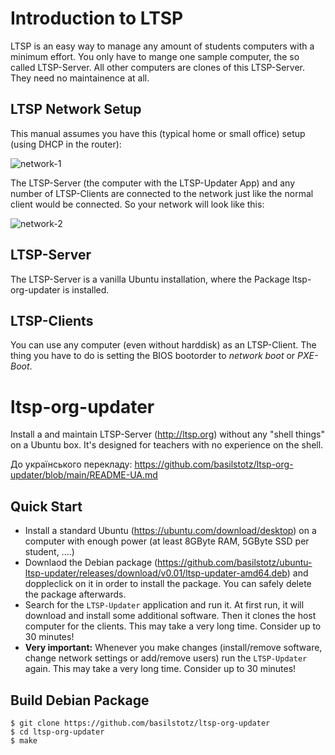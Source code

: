 


# Introduction  to LTSP

LTSP is an easy way to manage any amount of students computers with a minimum effort. You only have to mange one sample computer, the so called LTSP-Server. All other computers are clones of this LTSP-Server. They need no maintainence at all. 

## LTSP Network Setup

This manual assumes you have this (typical home or small office) setup (using DHCP in the router):  

![network-1](https://user-images.githubusercontent.com/3853260/143925099-8ea63fc5-d756-4987-b090-3140dc4e5519.png)

The LTSP-Server (the computer with the LTSP-Updater App) and any number of LTSP-Clients are connected to the network just like the normal client would be connected. So your network will look like this:


![network-2](https://user-images.githubusercontent.com/3853260/143925125-dbddc292-9137-4aa9-a658-dfa9f720eb42.png)

## LTSP-Server

The LTSP-Server is a vanilla Ubuntu installation, where the Package ltsp-org-updater is installed.


## LTSP-Clients

You can use any computer (even without harddisk) as an LTSP-Client. The thing you have to do is setting the BIOS bootorder to *network boot* or *PXE-Boot*.


# ltsp-org-updater

Install a and maintain LTSP-Server (http://ltsp.org) without any "shell things" on a Ubuntu box. It's designed for teachers with no experience on the shell.

До українського перекладу: https://github.com/basilstotz/ltsp-org-updater/blob/main/README-UA.md

## Quick Start

- Install a standard Ubuntu (https://ubuntu.com/download/desktop) on a computer with enough power (at least 8GByte RAM, 5GByte SSD per student, ....)
- Downlaod the Debian package (https://github.com/basilstotz/ubuntu-ltsp-updater/releases/download/v0.01/ltsp-updater-amd64.deb) and doppleclick on it in order to install the package. You can safely delete the package afterwards.
- Search for the `LTSP-Updater` application and run it. At first run, it will download and install some additional software. Then it clones the host computer for the clients. This may take a very long time. Consider up to 30 minutes!  
- **Very important:** Whenever you make changes (install/remove software, change network settings or add/remove users) run the `LTSP-Updater` again. This may take a very long time. Consider up to 30 minutes! 

## Build Debian Package

```
$ git clone https://github.com/basilstotz/ltsp-org-updater
$ cd ltsp-org-updater
$ make
```

